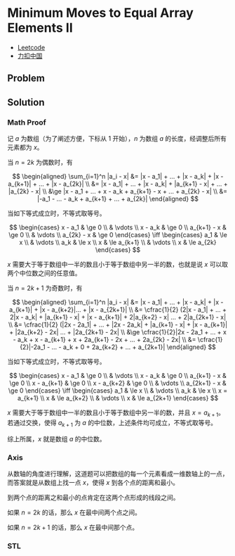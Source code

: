 # Minimum Moves to Equal Array Elements II

- [Leetcode](https://leetcode.com/problems/minimum-moves-to-equal-array-elements-ii)
- [力扣中国](https://leetcode.cn/problems/minimum-moves-to-equal-array-elements-ii)

## Problem

[](desc.md ':include')

## Solution

### Math Proof

记 $a$ 为数组（为了阐述方便，下标从 1 开始），$n$ 为数组 $a$ 的长度，经调整后所有元素都为 $x$。

当 $n = 2k$ 为偶数时，有

$$
\begin{aligned}
    \sum_{i=1}^n |a_i - x|
    &= |x - a_1| + ... + |x - a_k| + |x - a_{k+1}| + ... + |x - a_{2k}| \\
    &= |x - a_1| + ... + |x - a_k| + |a_{k+1} - x| + ... + |a_{2k} - x| \\
    &\ge |x - a_1 + ... + x - a_k + a_{k+1} - x + ... + a_{2k} - x| \\
    &= |-a_1 - ... - a_k + a_{k+1} + ... + a_{2k}|
\end{aligned}
$$

当如下等式成立时，不等式取等号。

$$
\begin{cases}
    x - a_1 & \ge 0 \\
    & \vdots \\
    x - a_k & \ge 0 \\
    a_{k+1} - x & \ge 0 \\
    & \vdots \\
    a_{2k} - x & \ge 0
\end{cases}
\iff
\begin{cases}
    a_1 & \le x \\
    & \vdots \\
    a_k & \le x \\
    x & \le a_{k+1} \\
    & \vdots \\
    x & \le a_{2k}
\end{cases}
$$

$x$ 需要大于等于数组中一半的数且小于等于数组中另一半的数，也就是说 $x$ 可以取两个中位数之间的任意值。

当 $n = 2k + 1$ 为奇数时，有

$$
\begin{aligned}
    \sum_{i=1}^n |a_i - x|
    &= |x - a_1| + ... + |x - a_k| + |x - a_{k+1}| + |x - a_{k+2}|... + |x - a_{2k+1}| \\
    &= \cfrac{1}{2} (2|x - a_1| + ... + 2|x - a_k| + |a_{k+1} - x| + |x - a_{k+1}| + 2|a_{k+2} - x| ... + 2|a_{2k+1} - x| \\
    &= \cfrac{1}{2} (|2x - 2a_1| + ... + |2x - 2a_k| + |a_{k+1} - x| + |x - a_{k+1}| + |2a_{k+2} - 2x| ... + |2a_{2k+1} - 2x| \\
    &\ge \cfrac{1}{2}|2x - 2a_1 + ... + x - a_k + x - a_{k+1} + x + 2a_{k+1} - 2x + ... + 2a_{2k} - 2x| \\
    &= \cfrac{1}{2}|-2a_1 - ... - a_k + 0 + 2a_{k+2} + ... + a_{2k+1}|
\end{aligned}
$$

当如下等式成立时，不等式取等号。

$$
\begin{cases}
    x - a_1 & \ge 0 \\
    & \vdots \\
    x - a_k & \ge 0 \\
    a_{k+1} - x & \ge 0 \\
    x - a_{k+1} & \ge 0 \\
    x - a_{k+2} & \ge 0 \\
    & \vdots \\
    a_{2k+1} - x & \ge 0
\end{cases}
\iff
\begin{cases}
    a_1 & \le x \\
    & \vdots \\
    a_k & \le x \\
    x = a_{k+1} \\
    x & \le a_{k+2} \\
    & \vdots \\
    x & \le a_{2k+1}
\end{cases}
$$

$x$ 需要大于等于数组中一半的数且小于等于数组中另一半的数，并且 $x = a_{k+1}$。
若通过交换，使得 $a_{k+1}$ 为 $a$ 的中位数，上述条件均可成立，不等式取等号。

综上所属，$x$ 就是数组 $a$ 的中位数。

### Axis

从数轴的角度进行理解，这道题可以把数组的每一个元素看成一维数轴上的一点，而答案就是从数组上找一点 $x$，使得 $x$ 到各个点的距离和最小。

到两个点的距离之和最小的点肯定在这两个点形成的线段之间。

如果 $n = 2k$ 的话，那么 $x$ 在最中间两个点之间。

[](even-axis.drawio.svg)

如果 $n = 2k+1$ 的话，那么 $x$ 在最中间那个点。

### STL

[](stl.cpp ':include :type=code cpp')

